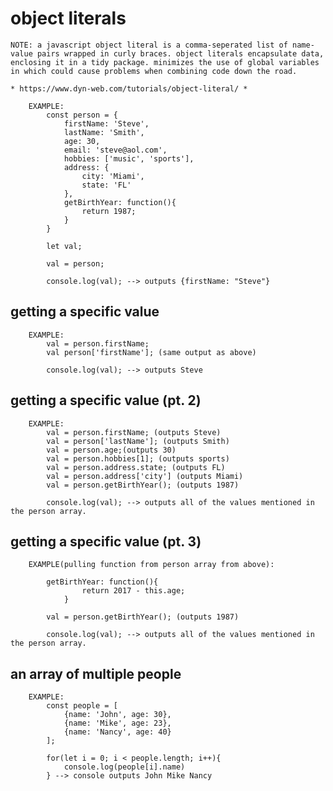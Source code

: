 # object literals

    NOTE: a javascript object literal is a comma-seperated list of name-value pairs wrapped in curly braces. object literals encapsulate data, enclosing it in a tidy package. minimizes the use of global variables in which could cause problems when combining code down the road. 

    * https://www.dyn-web.com/tutorials/object-literal/ *

        EXAMPLE: 
            const person = {
                firstName: 'Steve',
                lastName: 'Smith',
                age: 30,
                email: 'steve@aol.com',
                hobbies: ['music', 'sports'],
                address: {
                    city: 'Miami',
                    state: 'FL'
                },
                getBirthYear: function(){
                    return 1987;
                }
            }

            let val;

            val = person;

            console.log(val); --> outputs {firstName: "Steve"}

## getting a specific value

        EXAMPLE: 
            val = person.firstName; 
            val person['firstName']; (same output as above)

            console.log(val); --> outputs Steve

## getting a specific value (pt. 2)

        EXAMPLE: 
            val = person.firstName; (outputs Steve)
            val = person['lastName']; (outputs Smith)
            val = person.age;(outputs 30)
            val = person.hobbies[1]; (outputs sports)
            val = person.address.state; (outputs FL)
            val = person.address['city'] (outputs Miami)
            val = person.getBirthYear(); (outputs 1987)

            console.log(val); --> outputs all of the values mentioned in the person array. 

## getting a specific value (pt. 3)

        EXAMPLE(pulling function from person array from above): 

            getBirthYear: function(){
                    return 2017 - this.age;
                }
            
            val = person.getBirthYear(); (outputs 1987)

            console.log(val); --> outputs all of the values mentioned in the person array.

## an array of multiple people

        EXAMPLE: 
            const people = [
                {name: 'John', age: 30},
                {name: 'Mike', age: 23},
                {name: 'Nancy', age: 40}
            ];

            for(let i = 0; i < people.length; i++){
                console.log(people[i].name)
            } --> console outputs John Mike Nancy